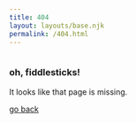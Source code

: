```yaml
---
title: 404
layout: layouts/base.njk
permalink: /404.html
---
```


<section class="notfound">
  <img src="" alt="" />
  <h3>oh, fiddlesticks!</h3>
  <p>It looks like that page is missing.</p>
  <a href="" class="cta cta-bright">go back</a>
  </section>
